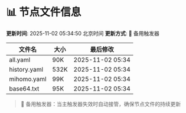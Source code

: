 # 📊 节点文件信息

**更新时间**: 2025-11-02 05:34:50 北京时间
**更新方式**: 🔄 备用触发器

| 文件名 | 大小 | 最后修改 |
|--------|------|----------|
| all.yaml | 90K | 2025-11-02 05:34 |
| history.yaml | 532K | 2025-11-02 05:34 |
| mihomo.yaml | 99K | 2025-11-02 05:34 |
| base64.txt | 95K | 2025-11-02 05:34 |

> 🔄 备用触发器：当主触发器失效时自动接管，确保节点文件的持续更新

